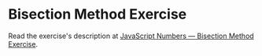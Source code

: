 
# Bisection Method Exercise

Read the exercise's description at [JavaScript Numbers — Bisection Method Exercise](https://www.codeguage.com/courses/js/numbers-bisection-method-exercise).